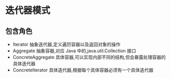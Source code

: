 # 迭代器模式

## 包含角色

- Iterator 抽象迭代器,定义遍历容器以及返回对象的操作
- Aggregate 抽象容器,对应 Java 中的,java.util.Collection 接口
- ConcreteAggregate 具体容器,可以实现内部不同的结构,但会暴露处理容器的具体迭代器
- ConcreteIterator 具体迭代器,根据每个具体容器必须有一个具体迭代器
